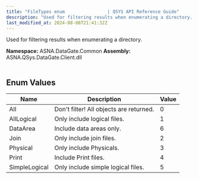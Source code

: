 ```yaml
---
title: "FileTypes enum                | QSYS API Reference Guide"
description: "Used for filtering results when enumerating a directory. "
last_modified_at: 2024-08-08T21:41:32Z
---
```


Used for filtering results when enumerating a directory.

**Namespace:** ASNA.DataGate.Common
**Assembly:** ASNA.QSys.DataGate.Client.dll
<br>
<br>

## Enum Values

| Name | Description | Value
| --- | --- | --- 
| All | Don't filter! All objects are returned. | 0 |
| AllLogical | Only include logical files. | 1 |
| DataArea | Include data areas only. | 6 |
| Join | Only include join files. | 2 |
| Physical | Only include Physicals. | 3 |
| Print | Include Print files. | 4 |
| SimpleLogical | Only include simple logical files. | 5 |
